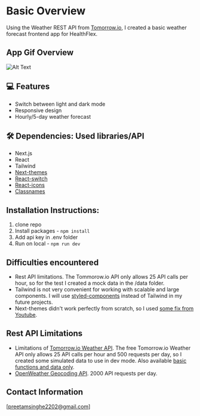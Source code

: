 # Basic Overview

Using the Weather REST API from [Tomorrow.io](https://www.tomorrow.io/weather-api/), I created a basic weather forecast frontend app for HealthFlex.

## App Gif Overview

![Alt Text](https://media.giphy.com/media/v1.Y2lkPTc5MGI3NjExcnd0cGs4OTRsdGpyOGFidjQ2YnByY2Q4aTc0cWVocTg4ZGNobzcyNyZlcD12MV9pbnRlcm5hbF9naWZfYnlfaWQmY3Q9Zw/Ha2ONI64qt72TSWQHF/giphy.gif)

## 💻 Features

- Switch between light and dark mode
- Responsive design
- Hourly/5-day weather forecast

## 🛠 Dependencies: Used libraries/API

- Next.js
- React
- Tailwind
- [Next-themes](https://github.com/pacocoursey/next-themes)
- [React-switch](https://github.com/markusenglund/react-switch)
- [React-icons](https://react-icons.github.io/react-icons/)
- [Classnames](https://github.com/JedWatson/classnames)

## Installation Instructions:
1. clone repo
2. Install packages - `npm install`
3. Add api key in .env folder
4. Run on local - `npm run dev`

## Difficulties encountered

- Rest API limitations. The Tommorow.io API only allows 25 API calls per hour, so for the test I created a mock data in the /data folder.
- Tailwind is not very convenient for working with scalable and large components. I will use [styled-components](https://styled-components.com/) instead of Tailwind in my future projects.
- Next-themes didn't work perfectly from scratch, so I used [some fix from Youtube](https://www.youtube.com/watch?v=optD7ns4ISQ).

## Rest API Limitations
- Limitations of [Tomorrow.io Weather API](https://support.tomorrow.io/hc/en-us/articles/20273728362644-Free-API-Plan-Rate-Limits#:~:text=Under%20this%20plan%2C%20users%20are,25%20requests%20per%20hour). The free Tomorrow.io Weather API only allows 25 API calls per hour and 500 requests per day, so I created some simulated data to use in dev mode. Also available [basic functions and data only](https://docs.tomorrow.io/reference/data-layers-core).
- [OpenWeather Geocoding API](https://openweathermap.org/api/one-call-3). 2000 API requests per day.

## Contact Information

[preetamsinghe2202@gmail.com]
